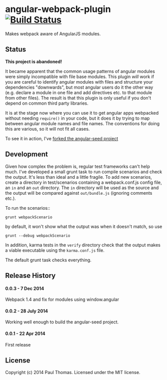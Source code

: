 # angular-webpack-plugin [![Build Status](https://travis-ci.org/stackfull/angular-webpack-plugin.png?branch=master)](https://travis-ci.org/stackfull/angular-webpack-plugin)

Makes webpack aware of AngularJS modules.

## Status

**This project is abandoned!**

It became apparent that the common usage patterns of angular modules were
simply incompatible with file base modules. This plugin *will* work if you are
careful to identify angular modules with files and structure your dependencies
"downwards", but most angular users do it the other way (e.g. declare a module
in one file and add directives etc. to that module from other files). The result
is that this plugin is only useful if you don't depend on common third party
libraries.

It is at the stage now where you can use it to get angular apps webpacked
without needing `require()` in your code, but it does it by trying to map
between angular module names and file names. The conventions for doing this are
various, so it will not fit all cases.

To see it in action, I've [forked the angular-seed project](https://github.com/stackfull/angular-seed)

## Development

Given how complex the problem is, regular test frameworks can't help much. I've
developed a small grunt task to run compile scenarios and check the output. It's
less than ideal and a little fragile. To add new scenarios, create a directory
in test/scenarios containing a webpack.conf.js config file, an `in` and an `out`
directory. The `in` directory will be used as the source and the output will
be compared against `out/bundle.js` (ignoring comments etc.).

To run the scenarios::

    grunt webpackScenario

by default, it won't show what the output was when it doesn't match, so use

    grunt --debug webpackScenario

In addition, karma tests in the `verify` directory check that the output makes
a viable executable using the `karma.conf.js` file.

The default grunt task checks everything.

## Release History

#### 0.0.3 - 7 Dec 2014
Webpack 1.4 and fix for modules using window.angular

#### 0.0.2 - 28 July 2014
Working well enough to build the angular-seed project.

#### 0.0.1 - 22 Apr 2014
First release


## License
Copyright (c) 2014 Paul Thomas. Licensed under the MIT license.
